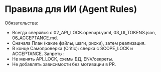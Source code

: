 # Правила для ИИ (Agent Rules)
Обязательства:
- Всегда сверяйся с 02_API_LOCK.openapi.yaml, 03_UI_TOKENS.json, 06_ACCEPTANCE.md.
- Сначала План (какие файлы, шаги, риски), затем реализация.
- В конце Самопроверка (Critic): сверка с SCOPE_LOCK и ACCEPTANCE.
Запреты:
- Не менять API_LOCK, схемы БД, ENV/секреты.
- Не добавлять зависимости без мотивации в PR.
